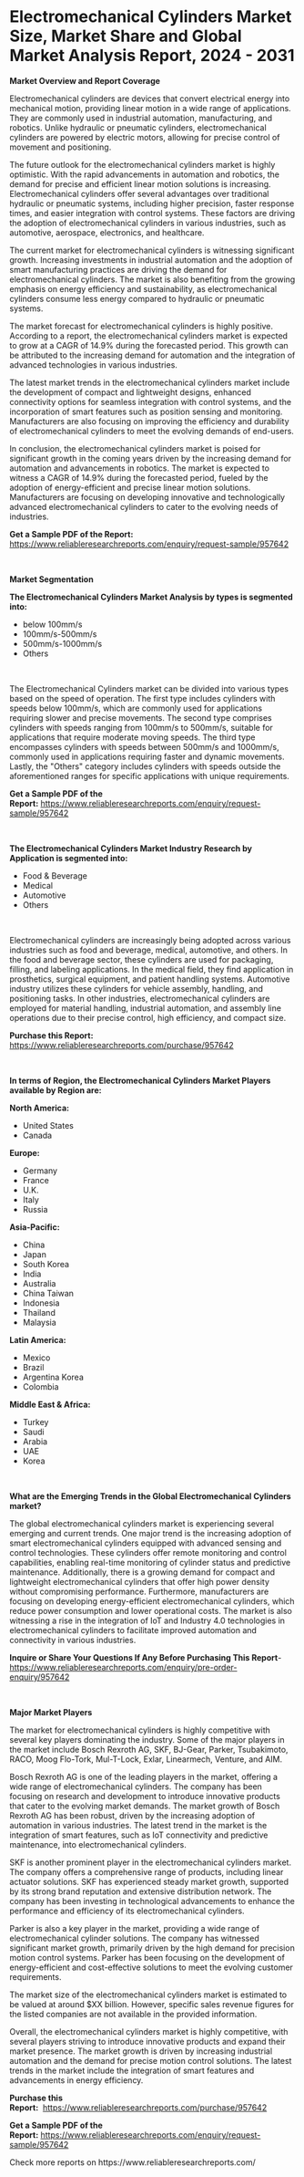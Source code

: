 <p><h1>Electromechanical Cylinders Market Size, Market Share and Global Market Analysis Report, 2024 - 2031</h1></p><p><strong>Market Overview and Report Coverage</strong></p>
<p><p>Electromechanical cylinders are devices that convert electrical energy into mechanical motion, providing linear motion in a wide range of applications. They are commonly used in industrial automation, manufacturing, and robotics. Unlike hydraulic or pneumatic cylinders, electromechanical cylinders are powered by electric motors, allowing for precise control of movement and positioning.</p><p>The future outlook for the electromechanical cylinders market is highly optimistic. With the rapid advancements in automation and robotics, the demand for precise and efficient linear motion solutions is increasing. Electromechanical cylinders offer several advantages over traditional hydraulic or pneumatic systems, including higher precision, faster response times, and easier integration with control systems. These factors are driving the adoption of electromechanical cylinders in various industries, such as automotive, aerospace, electronics, and healthcare.</p><p>The current market for electromechanical cylinders is witnessing significant growth. Increasing investments in industrial automation and the adoption of smart manufacturing practices are driving the demand for electromechanical cylinders. The market is also benefiting from the growing emphasis on energy efficiency and sustainability, as electromechanical cylinders consume less energy compared to hydraulic or pneumatic systems.</p><p>The market forecast for electromechanical cylinders is highly positive. According to a report, the electromechanical cylinders market is expected to grow at a CAGR of 14.9% during the forecasted period. This growth can be attributed to the increasing demand for automation and the integration of advanced technologies in various industries.</p><p>The latest market trends in the electromechanical cylinders market include the development of compact and lightweight designs, enhanced connectivity options for seamless integration with control systems, and the incorporation of smart features such as position sensing and monitoring. Manufacturers are also focusing on improving the efficiency and durability of electromechanical cylinders to meet the evolving demands of end-users.</p><p>In conclusion, the electromechanical cylinders market is poised for significant growth in the coming years driven by the increasing demand for automation and advancements in robotics. The market is expected to witness a CAGR of 14.9% during the forecasted period, fueled by the adoption of energy-efficient and precise linear motion solutions. Manufacturers are focusing on developing innovative and technologically advanced electromechanical cylinders to cater to the evolving needs of industries.</p></p>
<p><strong>Get a Sample PDF of the Report:</strong> <a href="https://www.reliableresearchreports.com/enquiry/request-sample/957642">https://www.reliableresearchreports.com/enquiry/request-sample/957642</a></p>
<p>&nbsp;</p>
<p><strong>Market Segmentation</strong></p>
<p><strong>The Electromechanical Cylinders Market Analysis by types is segmented into:</strong></p>
<p><ul><li>below 100mm/s</li><li>100mm/s-500mm/s</li><li>500mm/s-1000mm/s</li><li>Others</li></ul></p>
<p>&nbsp;</p>
<p><p>The Electromechanical Cylinders market can be divided into various types based on the speed of operation. The first type includes cylinders with speeds below 100mm/s, which are commonly used for applications requiring slower and precise movements. The second type comprises cylinders with speeds ranging from 100mm/s to 500mm/s, suitable for applications that require moderate moving speeds. The third type encompasses cylinders with speeds between 500mm/s and 1000mm/s, commonly used in applications requiring faster and dynamic movements. Lastly, the "Others" category includes cylinders with speeds outside the aforementioned ranges for specific applications with unique requirements.</p></p>
<p><strong>Get a Sample PDF of the Report:</strong>&nbsp;<a href="https://www.reliableresearchreports.com/enquiry/request-sample/957642">https://www.reliableresearchreports.com/enquiry/request-sample/957642</a></p>
<p>&nbsp;</p>
<p><strong>The Electromechanical Cylinders Market Industry Research by Application is segmented into:</strong></p>
<p><ul><li>Food & Beverage</li><li>Medical</li><li>Automotive</li><li>Others</li></ul></p>
<p>&nbsp;</p>
<p><p>Electromechanical cylinders are increasingly being adopted across various industries such as food and beverage, medical, automotive, and others. In the food and beverage sector, these cylinders are used for packaging, filling, and labeling applications. In the medical field, they find application in prosthetics, surgical equipment, and patient handling systems. Automotive industry utilizes these cylinders for vehicle assembly, handling, and positioning tasks. In other industries, electromechanical cylinders are employed for material handling, industrial automation, and assembly line operations due to their precise control, high efficiency, and compact size.</p></p>
<p><strong>Purchase this Report:</strong>&nbsp; <a href="https://www.reliableresearchreports.com/purchase/957642">https://www.reliableresearchreports.com/purchase/957642</a></p>
<p>&nbsp;</p>
<p><strong>In terms of Region, the Electromechanical Cylinders Market Players available by Region are:</strong></p>
<p>
    <p> <strong> North America: </strong>
        <ul>
            <li>United States</li>
            <li>Canada</li>
        </ul>
        </p> 
    <p> <strong> Europe: </strong>
        <ul>
            <li>Germany</li>
            <li>France</li>
            <li>U.K.</li>
            <li>Italy</li>
            <li>Russia</li>
        </ul>
        </p> 
    <p> <strong> Asia-Pacific: </strong>
        <ul>
            <li>China</li>
            <li>Japan</li>
            <li>South Korea</li>
            <li>India</li>
            <li>Australia</li>
            <li>China Taiwan</li>
            <li>Indonesia</li>
            <li>Thailand</li>
            <li>Malaysia</li>
        </ul>
        </p> 
    <p> <strong> Latin America: </strong>
        <ul>
            <li>Mexico</li>
            <li>Brazil</li>
            <li>Argentina Korea</li>
            <li>Colombia</li>
        </ul>
        </p> 
    <p> <strong> Middle East & Africa: </strong>
        <ul>
            <li>Turkey</li>
            <li>Saudi</li>
            <li>Arabia</li>
            <li>UAE</li>
            <li>Korea</li>
        </ul>
    </p>
    </p>
<p>&nbsp;</p>
<p><strong>What are the Emerging Trends in the Global Electromechanical Cylinders market?</strong></p>
<p><p>The global electromechanical cylinders market is experiencing several emerging and current trends. One major trend is the increasing adoption of smart electromechanical cylinders equipped with advanced sensing and control technologies. These cylinders offer remote monitoring and control capabilities, enabling real-time monitoring of cylinder status and predictive maintenance. Additionally, there is a growing demand for compact and lightweight electromechanical cylinders that offer high power density without compromising performance. Furthermore, manufacturers are focusing on developing energy-efficient electromechanical cylinders, which reduce power consumption and lower operational costs. The market is also witnessing a rise in the integration of IoT and Industry 4.0 technologies in electromechanical cylinders to facilitate improved automation and connectivity in various industries.</p></p>
<p><strong>Inquire or Share Your Questions If Any Before Purchasing This Report</strong>- <a href="https://www.reliableresearchreports.com/enquiry/pre-order-enquiry/957642">https://www.reliableresearchreports.com/enquiry/pre-order-enquiry/957642</a></p>
<p>&nbsp;</p>
<p><strong>Major Market Players</strong></p>
<p><p>The market for electromechanical cylinders is highly competitive with several key players dominating the industry. Some of the major players in the market include Bosch Rexroth AG, SKF, BJ-Gear, Parker, Tsubakimoto, RACO, Moog Flo-Tork, Mul-T-Lock, Exlar, Linearmech, Venture, and AIM.</p><p>Bosch Rexroth AG is one of the leading players in the market, offering a wide range of electromechanical cylinders. The company has been focusing on research and development to introduce innovative products that cater to the evolving market demands. The market growth of Bosch Rexroth AG has been robust, driven by the increasing adoption of automation in various industries. The latest trend in the market is the integration of smart features, such as IoT connectivity and predictive maintenance, into electromechanical cylinders.</p><p>SKF is another prominent player in the electromechanical cylinders market. The company offers a comprehensive range of products, including linear actuator solutions. SKF has experienced steady market growth, supported by its strong brand reputation and extensive distribution network. The company has been investing in technological advancements to enhance the performance and efficiency of its electromechanical cylinders.</p><p>Parker is also a key player in the market, providing a wide range of electromechanical cylinder solutions. The company has witnessed significant market growth, primarily driven by the high demand for precision motion control systems. Parker has been focusing on the development of energy-efficient and cost-effective solutions to meet the evolving customer requirements.</p><p>The market size of the electromechanical cylinders market is estimated to be valued at around $XX billion. However, specific sales revenue figures for the listed companies are not available in the provided information. </p><p>Overall, the electromechanical cylinders market is highly competitive, with several players striving to introduce innovative products and expand their market presence. The market growth is driven by increasing industrial automation and the demand for precise motion control solutions. The latest trends in the market include the integration of smart features and advancements in energy efficiency.</p></p>
<p><strong>Purchase this Report:</strong>&nbsp;&nbsp;<a href="https://www.reliableresearchreports.com/purchase/957642">https://www.reliableresearchreports.com/purchase/957642</a></p>
<p></p>
<p><strong>Get a Sample PDF of the Report:</strong>&nbsp;<a href="https://www.reliableresearchreports.com/enquiry/request-sample/957642">https://www.reliableresearchreports.com/enquiry/request-sample/957642</a></p>
<p>Check more reports on https://www.reliableresearchreports.com/</p>